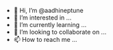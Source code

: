 - 👋 Hi, I’m @aadhineptune
- 👀 I’m interested in ...
- 🌱 I’m currently learning ...
- 💞️ I’m looking to collaborate on ...
- 📫 How to reach me ...

<!---
aadhineptune/aadhineptune is a ✨ special ✨ repository because its `README.md` (this file) appears on your GitHub profile.
You can click the Preview link to take a look at your changes.
--->
